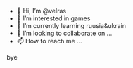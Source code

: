 - 👋 Hi, I’m @velras
- 👀 I’m interested in games
- 🌱 I’m currently learning ruusia&ukrain
- 💞️ I’m looking to collaborate on ...
- 📫 How to reach me ...

<!---
velras/velras is a ✨ special ✨ repository because its `README.md` (this file) appears on your GitHub profile.
You can click the Preview link to take a look at your changes.
--->
bye
